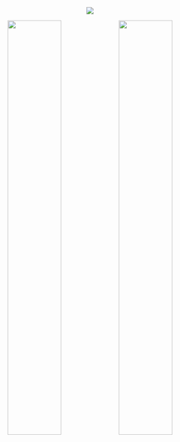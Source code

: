 <p align="center">
  <a href = "https://dirkwhoffmann.github.io/DeepDrill"><img src="https://dirkwhoffmann.github.io/DeepDrill/images/redirect2.png"></a>
</p>

<div align="center">
  <div float="left">
  <a href = "https://www.youtube.com/watch?v=Ph3vJASDVaE"><img src="https://dirkwhoffmann.github.io/DeepDrill/images/spider-youtube.png" width="49%"></a>
  <a href = "https://www.youtube.com/watch?v=OcXcHgwJ33g"><img src="https://dirkwhoffmann.github.io/DeepDrill/images/infinity-youtube.png" width="49%"></a>
  </div>
</div>

